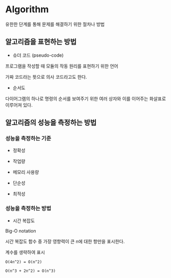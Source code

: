 # Algorithm

유한한 단계를 통해 문제를 해결하기 위한 절차나 방법

## 알고리즘을 표현하는 방법

- 슈더 코드 (pseudo-code)

프로그램을 작성할 때 모듈의 작동 원리를 표현하기 위한 언어

가짜 코드라는 뜻으로 의사 코드라고도 한다.

- 순서도

다이어그램의 하나로 명령의 순서를 보여주기 위한 여러 상자와 이를 이어주는 화살표로 이루어져 있다.


## 알고리즘의 성능을 측정하는 방법

### 성능을 측정하는 기준

- 정확성

- 작업량

- 메모리 사용량

- 단순성

- 최적성


### 성능을 측정하는 방법

- 시간 복잡도

Big-O notation

시간 복잡도 함수 중 가장 영향력이 큰 n에 대한 항만을 표시한다.

계수를 생략하여 표시

```
O(4n^2) = O(n^2)

O(n^3 + 2n^2) = O(n^3)
```

